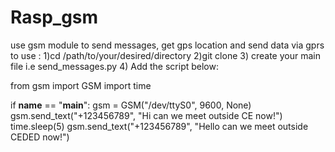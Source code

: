 # Rasp_gsm
use gsm module to send messages, get gps location and send data via gprs
to use :
1)cd /path/to/your/desired/directory
2)git clone
3) create your main file i.e send_messages.py
4) Add the script below:
   
from gsm import GSM
import time

if __name__ == "__main__":
    gsm = GSM("/dev/ttyS0", 9600, None)
    gsm.send_text("+123456789", "Hi can we meet outside CE now!") 
    time.sleep(5)
    gsm.send_text("+123456789", "Hello can we meet outside CEDED now!")
    
    
